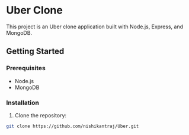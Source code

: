 # Uber Clone

This project is an Uber clone application built with Node.js, Express, and MongoDB.

## Getting Started

### Prerequisites

- Node.js
- MongoDB

### Installation

1. Clone the repository:

```sh
git clone https://github.com/nishikantraj/Uber.git
